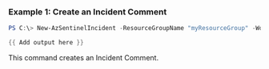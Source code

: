 ### Example 1: Create an Incident Comment
```powershell
PS C:\> New-AzSentinelIncident -ResourceGroupName "myResourceGroup" -WorkspaceName "myWorkspaceName" -IncidentId "myIncidentId" -Id ((New-Guid).Guid) -Message "IncidentCommentGoesHere"

{{ Add output here }}
```

This command creates an Incident Comment.
